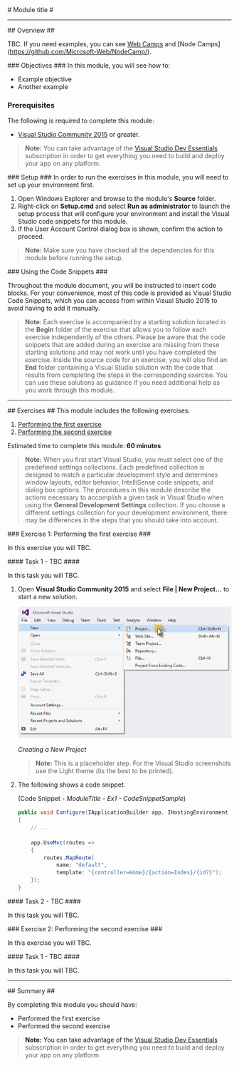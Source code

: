 ﻿<a name="HOLTop" />
# Module title #

---

<a name="Overview" />
## Overview ##

TBC. If you need examples, you can see [Web Camps](https://github.com/Microsoft-Web/WebCampTrainingKit/) and [Node Camps] (https://github.com/Microsoft-Web/NodeCamp/).

<a name="Objectives" />
### Objectives ###
In this module, you will see how to:

- Example objective
- Another example

<a name="Prerequisites"></a>
### Prerequisites ###

The following is required to complete this module:

- [Visual Studio Community 2015][1] or greater.

[1]: https://www.visualstudio.com/products/visual-studio-community-vs

> **Note:** You can take advantage of the [Visual Studio Dev Essentials]( https://www.visualstudio.com/en-us/products/visual-studio-dev-essentials-vs.aspx) subscription in order to get everything you need to build and deploy your app on any platform.

<a name="Setup" />
### Setup ###
In order to run the exercises in this module, you will need to set up your environment first.

1. Open Windows Explorer and browse to the module's **Source** folder.
1. Right-click on **Setup.cmd** and select **Run as administrator** to launch the setup process that will configure your environment and install the Visual Studio code snippets for this module.
1. If the User Account Control dialog box is shown, confirm the action to proceed.

> **Note:** Make sure you have checked all the dependencies for this module before running the setup.

<a name="CodeSnippets" />
### Using the Code Snippets ###

Throughout the module document, you will be instructed to insert code blocks. For your convenience, most of this code is provided as Visual Studio Code Snippets, which you can access from within Visual Studio 2015 to avoid having to add it manually. 

>**Note**: Each exercise is accompanied by a starting solution located in the **Begin** folder of the exercise that allows you to follow each exercise independently of the others. Please be aware that the code snippets that are added during an exercise are missing from these starting solutions and may not work until you have completed the exercise. Inside the source code for an exercise, you will also find an **End** folder containing a Visual Studio solution with the code that results from completing the steps in the corresponding exercise. You can use these solutions as guidance if you need additional help as you work through this module.

---

<a name="Exercises" />
## Exercises ##
This module includes the following exercises:

1. [Performing the first exercise](#Exercise1)
1. [Performing the second exercise](#Exercise2)

Estimated time to complete this module: **60 minutes**

>**Note:** When you first start Visual Studio, you must select one of the predefined settings collections. Each predefined collection is designed to match a particular development style and determines window layouts, editor behavior, IntelliSense code snippets, and dialog box options. The procedures in this module describe the actions necessary to accomplish a given task in Visual Studio when using the **General Development Settings** collection. If you choose a different settings collection for your development environment, there may be differences in the steps that you should take into account.

<a name="Exercise1" />
### Exercise 1: Performing the first exercise ###

In this exercise you will TBC.

<a name="Ex1Task1" />
#### Task 1 - TBC ####

In this task you will TBC.

1. Open **Visual Studio Community 2015** and select **File | New Project...** to start a new solution.

	![Creating a New Project](Images/creating-a-new-project.png?raw=true "Creating a New Project")

	_Creating a New Project_

	> **Note:** This is a placeholder step. For the Visual Studio screenshots use the Light theme (its the best to be printed).

1. The following shows a code snippet.

	(Code Snippet - _ModuleTitle - Ex1 - CodeSnippetSample_)
	<!-- mark:5-10 -->
	````C#
    public void Configure(IApplicationBuilder app, IHostingEnvironment env, ILoggerFactory loggerFactory)
    {
        // ...

        app.UseMvc(routes =>
        {
            routes.MapRoute(
                name: "default",
                template: "{controller=Home}/{action=Index}/{id?}");
        });
    }
	````

<a name="Ex1Task2" />
#### Task 2 - TBC ####

In this task you will TBC.

<a name="Exercise2" />
### Exercise 2: Performing the second exercise ###

In this exercise you will TBC.

<a name="Ex2Task1" />
#### Task 1 - TBC ####

In this task you will TBC.

---

<a name="Summary" />
## Summary ##

By completing this module you should have:

- Performed the first exercise
- Performed the second exercise

> **Note:** You can take advantage of the [Visual Studio Dev Essentials]( https://www.visualstudio.com/en-us/products/visual-studio-dev-essentials-vs.aspx) subscription in order to get everything you need to build and deploy your app on any platform.